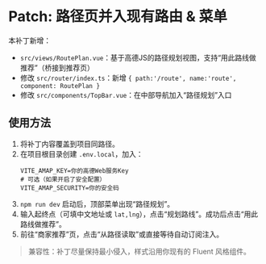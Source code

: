 # Patch: 路径页并入现有路由 & 菜单

本补丁新增：
- `src/views/RoutePlan.vue`：基于高德JS的路径规划视图，支持“用此路线做推荐”（桥接到推荐页）
- 修改 `src/router/index.ts`：新增 `{ path:'/route', name:'route', component: RoutePlan }`
- 修改 `src/components/TopBar.vue`：在中部导航加入“路径规划”入口

## 使用方法
1. 将补丁内容覆盖到项目同路径。
2. 在项目根目录创建 `.env.local`，加入：
   ```env
   VITE_AMAP_KEY=你的高德Web服务Key
   # 可选（如果开启了安全配置）
   VITE_AMAP_SECURITY=你的安全码
   ```
3. `npm run dev` 启动后，顶部菜单出现“路径规划”。
4. 输入起终点（可填中文地址或 `lat,lng`），点击“规划路线”。成功后点击“用此路线做推荐”。
5. 前往“商家推荐”页，点击“从路径读取”或直接等待自动订阅注入。

> 兼容性：补丁尽量保持最小侵入，样式沿用你现有的 Fluent 风格组件。
